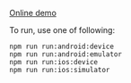 [Online demo](https://appetize.io/embed/y69up52cd2383zwe2mzfz9a3pc?device=nexus5&scale=75&orientation=portrait&osVersion=7.0)

To run, use one of following:

```
npm run run:android:device
npm run run:android:emulator
npm run run:ios:device
npm run run:ios:simulator
```

